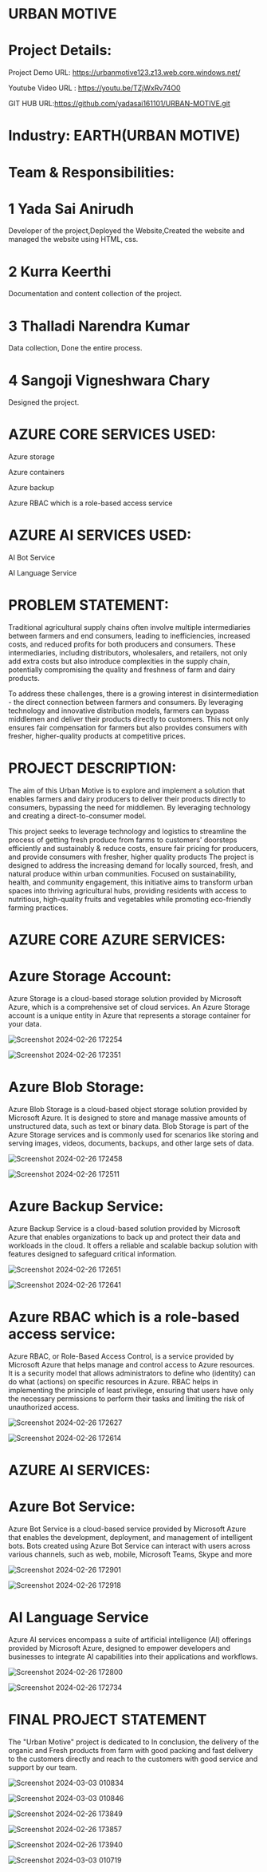 # URBAN MOTIVE
# Project Details:
Project Demo URL: https://urbanmotive123.z13.web.core.windows.net/

Youtube Video URL : https://youtu.be/TZjWxRv74O0

GIT HUB URL:https://github.com/yadasai161101/URBAN-MOTIVE.git
# Industry: EARTH(URBAN MOTIVE)
# Team & Responsibilities:
# 1 Yada Sai Anirudh

Developer of the project,Deployed the Website,Created the website and managed the website using HTML, css.

# 2 Kurra Keerthi

Documentation and content collection of the project.

# 3 Thalladi Narendra Kumar

Data collection, Done the entire process.

# 4 Sangoji Vigneshwara Chary

Designed the project. 
# AZURE CORE SERVICES USED:
Azure storage

Azure containers

Azure backup

Azure RBAC which is a role-based access service

# AZURE AI SERVICES USED:
AI Bot Service

AI Language Service

# PROBLEM STATEMENT:
Traditional agricultural supply chains often involve multiple intermediaries between farmers and end consumers, leading to inefficiencies, increased costs, and reduced profits for both producers and consumers. These intermediaries, including distributors, wholesalers, and retailers, not only add extra costs but also introduce complexities in the supply chain, potentially compromising the quality and freshness of farm and dairy products.

To address these challenges, there is a growing interest in disintermediation - the direct connection between farmers and consumers. By leveraging technology and innovative distribution models, farmers can bypass middlemen and deliver their products directly to customers. This not only ensures fair compensation for farmers but also provides consumers with fresher, higher-quality products at competitive prices.

# PROJECT DESCRIPTION:
The aim of this Urban Motive is to explore and implement a solution that enables farmers and dairy producers to deliver their products directly to consumers, bypassing the need for middlemen. By leveraging technology and creating a direct-to-consumer model.

This project seeks to leverage technology and logistics to streamline the process of getting fresh produce from farms to customers' doorsteps efficiently and sustainably & reduce costs, ensure fair pricing for producers, and provide consumers with fresher, higher quality products
The project is designed to address the increasing demand for locally sourced, fresh, and natural produce within urban communities. Focused on sustainability, health, and community engagement, this initiative aims to transform urban spaces into thriving agricultural hubs, providing residents with access to nutritious, high-quality fruits and vegetables while promoting eco-friendly farming practices.

# AZURE CORE AZURE SERVICES:

# Azure Storage Account:
Azure Storage is a cloud-based storage solution provided by Microsoft Azure, which is a comprehensive set of cloud services. An Azure Storage account is a unique entity in Azure that represents a storage container for your data.

![Screenshot 2024-02-26 172254](https://github.com/yadasai161101/URBAN-MOTIVE/assets/155289155/00376d8d-3c17-47b8-8954-e3eb4c142843)

![Screenshot 2024-02-26 172351](https://github.com/yadasai161101/URBAN-MOTIVE/assets/155289155/295efd1b-deee-4890-bbf1-980a048488c8)


# Azure Blob Storage:
Azure Blob Storage is a cloud-based object storage solution provided by Microsoft Azure. It is designed to store and manage massive amounts of unstructured data, such as text or binary data. Blob Storage is part of the Azure Storage services and is commonly used for scenarios like storing and serving images, videos, documents, backups, and other large sets of data.

![Screenshot 2024-02-26 172458](https://github.com/yadasai161101/URBAN-MOTIVE/assets/155289155/6fba4abb-5b85-4194-949b-020b4b37ddf0)


![Screenshot 2024-02-26 172511](https://github.com/yadasai161101/URBAN-MOTIVE/assets/155289155/147e8b82-6236-4418-a9c5-1fedec9d9be0)


# Azure Backup Service:
Azure Backup Service is a cloud-based solution provided by Microsoft Azure that enables organizations to back up and protect their data and workloads in the cloud. It offers a reliable and scalable backup solution with features designed to safeguard critical information.

![Screenshot 2024-02-26 172651](https://github.com/yadasai161101/URBAN-MOTIVE/assets/155289155/0548e0f7-e57e-45fc-a282-215944cf8833)

![Screenshot 2024-02-26 172641](https://github.com/yadasai161101/URBAN-MOTIVE/assets/155289155/34d793a2-40a1-4594-bbc8-1aae59af4f5e)


# Azure RBAC which is a role-based access service:
Azure RBAC, or Role-Based Access Control, is a service provided by Microsoft Azure that helps manage and control access to Azure resources. It is a security model that allows administrators to define who (identity) can do what (actions) on specific resources in Azure. RBAC helps in implementing the principle of least privilege, ensuring that users have only the necessary permissions to perform their tasks and limiting the risk of unauthorized access.

![Screenshot 2024-02-26 172627](https://github.com/yadasai161101/URBAN-MOTIVE/assets/158995460/bacee43e-2315-4c05-a5ed-1d1bedd24228)

![Screenshot 2024-02-26 172614](https://github.com/yadasai161101/URBAN-MOTIVE/assets/158995460/404c62c8-e71f-4a6c-9d0e-5b746c198861)

# AZURE AI SERVICES:
# Azure Bot Service:
Azure Bot Service is a cloud-based service provided by Microsoft Azure that enables the development, deployment, and management of intelligent bots. Bots created using Azure Bot Service can interact with users across various channels, such as web, mobile, Microsoft Teams, Skype and more

![Screenshot 2024-02-26 172901](https://github.com/yadasai161101/URBAN-MOTIVE/assets/155289155/fed2dae5-84fa-49fc-b9e4-9236a281f751)

![Screenshot 2024-02-26 172918](https://github.com/yadasai161101/URBAN-MOTIVE/assets/155289155/c97f6916-bc82-406b-a233-6132fd894399)

# AI Language Service
Azure AI services encompass a suite of artificial intelligence (AI) offerings provided by Microsoft Azure, designed to empower developers and businesses to integrate AI capabilities into their applications and workflows. 

![Screenshot 2024-02-26 172800](https://github.com/yadasai161101/URBAN-MOTIVE/assets/155289155/c7f952d5-a466-4f77-b4ff-29b2fada4a1e)

![Screenshot 2024-02-26 172734](https://github.com/yadasai161101/URBAN-MOTIVE/assets/155289155/6558f46d-2fef-4a57-8e66-b19f9177f0a6)


# FINAL PROJECT STATEMENT
The "Urban Motive" project is dedicated to In conclusion, the delivery of the organic and Fresh products from farm with good packing and fast delivery to the customers directly and reach to the customers with good service and support by our team.

![Screenshot 2024-03-03 010834](https://github.com/yadasai161101/URBAN-MOTIVE/assets/155289155/cdd9708e-aecd-4509-8968-e879d0de576b)

![Screenshot 2024-03-03 010846](https://github.com/yadasai161101/URBAN-MOTIVE/assets/155289155/73e174de-d88d-4477-b629-1c4ca5022049)


![Screenshot 2024-02-26 173849](https://github.com/yadasai161101/URBAN-MOTIVE/assets/155289155/8fe1c481-63b6-48fe-8d9a-a0f4f0576fa6)

![Screenshot 2024-02-26 173857](https://github.com/yadasai161101/URBAN-MOTIVE/assets/155289155/ab062416-1a74-47cb-9329-7a8886182143)

![Screenshot 2024-02-26 173940](https://github.com/yadasai161101/URBAN-MOTIVE/assets/155289155/79824866-39d5-474b-8d43-35c17869cf47)

![Screenshot 2024-03-03 010719](https://github.com/yadasai161101/URBAN-MOTIVE/assets/155289155/9072f0eb-2abd-48b5-8005-e9a5225da806)






